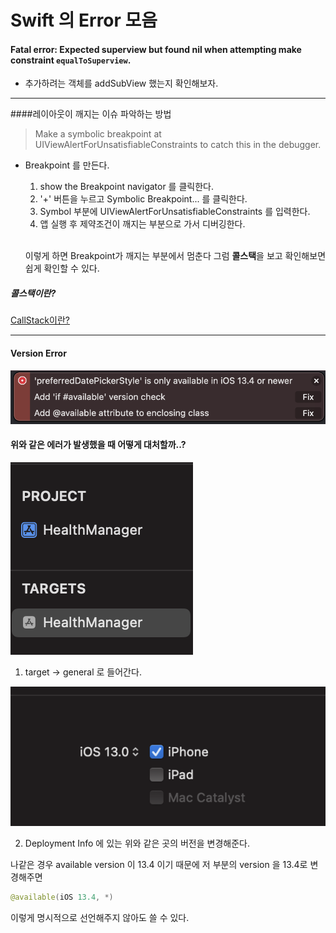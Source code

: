 # Swift 의 Error 모음

#### Fatal error: Expected superview but found nil when attempting make constraint `equalToSuperview`.

- 추가하려는 객체를 addSubView 했는지 확인해보자.
--- 

####레이아웃이 깨지는 이슈 파악하는 방법

> Make a symbolic breakpoint at UIViewAlertForUnsatisfiableConstraints to catch this in the debugger. 

- Breakpoint 를 만든다.
    1. show the Breakpoint navigator 를 클릭한다.
    2. '+' 버튼을 누르고 Symbolic Breakpoint... 를 클릭한다.
    3. Symbol 부분에 UIViewAlertForUnsatisfiableConstraints 를 입력한다.
    4. 앱 실행 후 제약조건이 깨지는 부분으로 가서 디버깅한다.<br><br>


    이렇게 하면 Breakpoint가 깨지는 부분에서 멈춘다
    그럼 **콜스택**을 보고 확인해보면 쉽게 확인할 수 있다.


##### 콜스택이란?

[CallStack이란?](https://github.com/Mindohyeon/TIL/blob/main/Study/Call-Stack.md)

--- 

#### Version Error
<img src="../../Image/availableError.png">

#### 위와 같은 에러가 발생했을 때 어떻게 대처할까..?
<img src="../../Image/ios-version설명.png">

1. target -> general 로 들어간다.


<img src="../../Image/ios-version.png">

2. Deployment Info 에 있는 위와 같은 곳의 버전을 변경해준다.

나같은 경우 available version 이 13.4 이기 때문에 저 부분의 version 을 13.4로 변경해주면 
``` swift 
@available(iOS 13.4, *)
```
이렇게 명시적으로 선언해주지 않아도 쓸 수 있다.